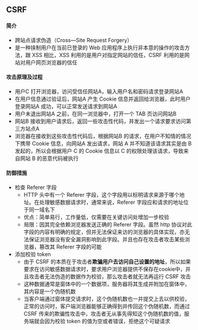 ## CSRF

#### 简介

- 跨站点请求伪造（Cross—Site Request Forgery）
- 是一种挟制用户在当前已登录的 Web 应用程序上执行非本意的操作的攻击方法，跟 XSS 相比，XSS 利用的是用户对指定网站的信任，CSRF 利用的是网站对用户网页浏览器的信任



#### 攻击原理及过程

- 用户C 打开浏览器，访问受信任网站A，输入用户名和密码请求登录网站A
- 在用户信息通过验证后，网站A 产生 Cookie 信息并返回给浏览器，此时用户登录网站A 成功，可以正常发送请求到网站A
- 用户未退出网站A 之前，在同一浏览器中，打开一个 TAB 页访问网站B
- 网站B 接收到用户请求后，返回一些攻击性代码，并发出一个请求要求访问第三方站点A
- 浏览器在接收到这些攻击性代码后，根据网站B 的请求，在用户不知情的情况下携带 Cookie 信息，向网站A 发出请求，网站 A 并不知道该请求其实是由 B 发起的，所以会根据用户 C 的 Cookie 信息以 C 的权限处理该请求，导致来自网站 B 的恶意代码被执行



#### 防御措施

- 检查 Referer 字段
  - HTTP 头中有一个 Referer 字段，这个字段用以标明请求来源于哪个地址。在处理敏感数据请求时，通常来说，Referer 字段应和请求的地址位于同一域名下
  - 优点：简单易行，工作量低，仅需要在关键访问处增加一步校验
  - 局限：因其完全依赖浏览器发送正确的 Referer 字段。虽然 http 协议对此字段的内容有明确的规定，但并无法保证来访的浏览器的具体实现，亦无法保证浏览器没有安全漏洞影响到此字段。并且也存在攻击者攻击某些浏览器，篡改其 Referer 字段的可能
- 添加校验 token
  - 由于 CSRF 的本质在于攻击者**欺骗用户去访问自己设置的地址**，所以如果要求在访问敏感数据请求时，要求用户浏览器提供不保存在cookie中，并且攻击者无法伪造的数据作为校验，那么攻击者就无法再运行 CSRF 攻击
  - 这种数据通常是窗体中的一个数据项，服务器将其生成并附加在窗体中，其内容是一个伪随机数
  - 当客户端通过窗体提交请求时，这个伪随机数也一并提交上去以供校验，正常的访问时，客户端浏览器能够正确得到并传回这个伪随机数，而通过 CSRF 传来的欺骗性攻击中，攻击者无从事先得知这个伪随机数的值，服务端就会因为校验 token 的值为空或者错误，拒绝这个可疑请求



